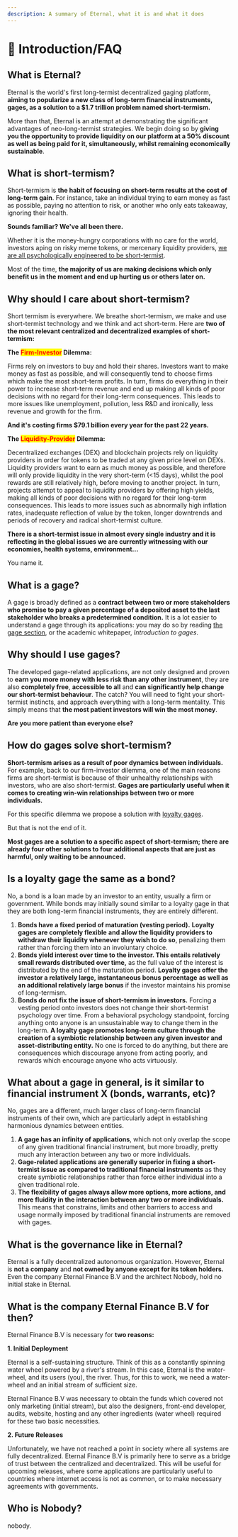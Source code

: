 ```yaml
---
description: A summary of Eternal, what it is and what it does
---
```


# 📔 Introduction/FAQ

## What is Eternal?

Eternal is the world's first long-termist decentralized gaging platform, **aiming to popularize a new class of long-term financial instruments, gages, as a solution to a $1.7 trillion problem named short-termism.**

More than that, Eternal is an attempt at demonstrating the significant advantages of neo-long-termist strategies. We begin doing so by **giving you the opportunity to provide liquidity on our platform at a 50% discount as well as being paid for it, simultaneously, whilst remaining economically sustainable**.&#x20;

## What is short-termism?

Short-termism is **the habit of focusing on short-term results at the cost of long-term gain**. For instance, take an individual trying to earn money as fast as possible, paying no attention to risk, or another who only eats takeaway, ignoring their health.&#x20;

**Sounds familiar? We've all been there.**&#x20;

Whether it is the money-hungry corporations with no care for the world, investors aping on risky meme tokens, or mercenary liquidity providers, [we are all psychologically engineered to be short-termist](https://www.aeaweb.org/articles?id=10.1257/aer.89.1.103).

Most of the time, **the majority of us are making decisions which only benefit us in the moment and end up hurting us or others later on.**

## **Why should I care about short-termism?**

Short termism is everywhere. We breathe short-termism, we make and use short-termist technology and we think and act short-term. Here are **two of the most relevant centralized and decentralized examples of short-termism:**

**The **<mark style="color:red;">**Firm-Investor**</mark>** Dilemma:**

Firms rely on investors to buy and hold their shares. Investors want to make money as fast as possible, and will consequently tend to choose firms which make the most short-term profits. In turn, firms do everything in their power to increase short-term revenue and end up making all kinds of poor decisions with no regard for their long-term consequences. This leads to more issues like unemployment, pollution, less R\&D and ironically, less revenue and growth for the firm.

**And it's costing firms $79.1 billion every year for the past 22 years.**

**The **<mark style="color:red;">**Liquidity-Provider**</mark>** Dilemma:**

Decentralized exchanges (DEX) and blockchain projects rely on liquidity providers in order for tokens to be traded at any given price level on DEXs. Liquidity providers want to earn as much money as possible, and therefore will only provide liquidity in the very short-term (<15 days), whilst the pool rewards are still relatively high, before moving to another project. In turn, projects attempt to appeal to liquidity providers by offering high yields, making all kinds of poor decisions with no regard for their long-term consequences. This leads to more issues such as abnormally high inflation rates, inadequate reflection of value by the token, longer downtrends and periods of recovery and radical short-termist culture.

**There is a short-termist issue in almost every single industry and it is reflecting in the global issues we are currently witnessing with our economies, health systems, environment...**

You name it.

## What is a gage?

A gage is broadly defined as a **contract between two or more stakeholders who promise to pay a given percentage of a deposited asset to the last stakeholder who breaks a predetermined condition.** It is a lot easier to understand a gage through its applications: you may do so by reading [the gage section](products-services/gages/), or the academic whitepaper, _Introduction to gages_.

## Why should I use gages?

The developed gage-related applications, are not only designed and proven to **earn you more money with less risk than any other instrument**, they are also **completely free**, **accessible to all** and **can significantly help change our short-termist behaviour**. The catch? You will need to fight your short-termist instincts, and approach everything with a long-term mentality. This simply means that **the most patient investors will win the most money**.

**Are you more patient than everyone else?**

## How do gages solve short-termism?

**Short-termism arises as a result of poor dynamics between individuals.** For example, back to our firm-investor dilemma, one of the main reasons firms are short-termist is because of their unhealthy relationships with investors, who are also short-termist. **Gages are particularly useful when it comes to creating win-win relationships between two or more individuals.**

For this specific dilemma we propose a solution with [loyalty gages](products-services/gages/loyalty-gage/).

But that is not the end of it.

**Most gages are a solution to a specific aspect of short-termism; there are already four other solutions to four additional aspects that are just as harmful, only waiting to be announced.**

## Is a loyalty gage the same as a bond?

No, a bond is a loan made by an investor to an entity, usually a firm or government. While bonds may initially sound similar to a loyalty gage in that they are both long-term financial instruments, they are entirely different.&#x20;

1. **Bonds have a fixed period of maturation (vesting period).** **Loyalty gages are completely flexible** **and allow the liquidity providers to withdraw their liquidity whenever they  wish to do so**, penalizing them rather than forcing them into an involuntary choice.
2. **Bonds yield interest over time to the investor. This entails relatively small rewards distributed over time,** as the full value of the interest is distributed by the end of the maturation period.  **Loyalty gages offer the investor a relatively large, instantaneous bonus percentage** **as well as an additional relatively large bonus** if the investor maintains his promise of long-termism.
3. **Bonds do not fix the issue of short-termism in investors.** Forcing a vesting period onto investors does not change their short-termist psychology over time. From a behavioral psychology standpoint, forcing anything onto anyone is an unsustainable way to change them in the long-term. **A loyalty gage promotes long-term culture through the creation of a symbiotic relationship between any given investor and  asset-distributing entity.** No one is forced to do anything, but there are consequences which discourage anyone from acting poorly, and rewards which encourage anyone who acts virtuously.

## What about a gage in general, is it similar to financial instrument X (bonds, warrants, etc)?

No, gages are a different,  much larger class of long-term financial instruments of their own, which are particularly adept in establishing harmonious dynamics between entities.

1. **A gage has an infinity of applications**, which not only overlap the scope of any given traditional financial instrument, but more broadly, pretty much any interaction between any two or more individuals. &#x20;
2. **Gage-related applications are generally superior in fixing a short-termist issue as compared to traditional financial instruments** as they create symbiotic relationships rather than force either individual into a given traditional role.&#x20;
3. **The flexibility of gages always allow more options, more actions, and more fluidity in the interaction between any two or more individuals.** This means that constrains, limits and other barriers to access and usage normally imposed by traditional financial instruments are removed with gages.

## What is the governance like in Eternal?

Eternal is a fully decentralized autonomous organization. However, Eternal is **not a company** and **not owned by anyone except for its token holders.** Even the company Eternal Finance B.V and the architect Nobody, hold no initial stake in Eternal.

## What is the company Eternal Finance B.V for then?

Eternal Finance B.V is necessary for **two reasons:**

**1. Initial Deployment**

Eternal is a self-sustaining structure. Think of this as a constantly spinning water wheel powered by a river's stream. In this case, Eternal is the water-wheel, and its users (you), the river. Thus, for this to work, we need a water-wheel and an initial stream of sufficient size.

Eternal Finance B.V was necessary to obtain the funds which covered not only marketing (initial stream), but also the designers, front-end developer, audits, website, hosting and any other ingredients (water wheel) required for these two basic necessities.

**2. Future Releases**

Unfortunately, we have not reached a point in society where all systems are fully decentralized. Eternal Finance B.V is primarily here to serve as a bridge of trust between the centralized and decentralized. This will be useful for upcoming releases, where some applications are particularly useful to countries where internet access is not as common, or to make necessary agreements with governments.

## Who is Nobody?

nobody.

